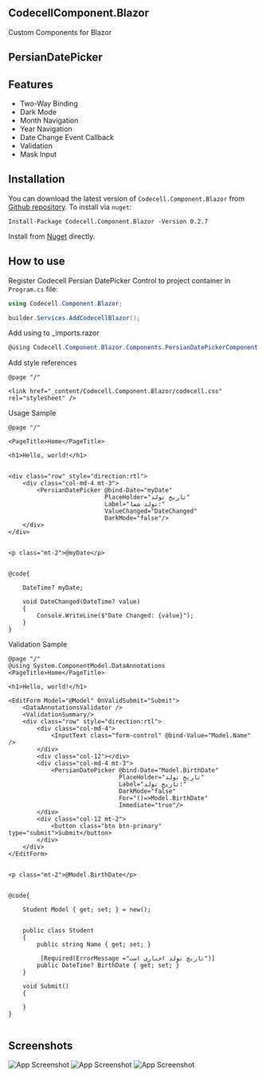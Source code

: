 ## CodecellComponent.Blazor
Custom Components for Blazor

## PersianDatePicker
## Features

- Two-Way Binding
- Dark Mode
- Month Navigation
- Year Navigation
- Date Change Event Callback
- Validation
- Mask Input

## Installation
You can download the latest version of `Codecell.Component.Blazor` from [Github repository](https://github.com/codecellir/Codecell.Blazor.Components).
To install via `nuget`:
```
Install-Package Codecell.Component.Blazor -Version 0.2.7
```
Install from [Nuget](https://www.nuget.org/packages/Codecell.Component.Blazor) directly.

## How to use
Register Codecell Persian DatePicker Control to project container in `Program.cs` file:
``` C#
using Codecell.Component.Blazor;

builder.Services.AddCodecellBlazor();
```

Add using to _imports.razor
``` C#
@using Codecell.Component.Blazor.Components.PersianDatePickerComponent
```

Add style references
``` Razor
@page "/"

<link href="_content/Codecell.Component.Blazor/codecell.css" rel="stylesheet" />
```

Usage Sample
``` Razor
@page "/"

<PageTitle>Home</PageTitle>

<h1>Hello, world!</h1>


<div class="row" style="direction:rtl">
    <div class="col-md-4 mt-3">
        <PersianDatePicker @bind-Date="myDate"
                           PlaceHolder="تاریخ تولد"
                           Label="تولد شما:"
                           ValueChanged="DateChanged"
                           DarkMode="false"/>
    </div>
</div>


<p class="mt-2">@myDate</p>


@code{

    DateTime? myDate;

    void DateChanged(DateTime? value)
    {
        Console.WriteLine($"Date Changed: {value}");
    }
}

```

Validation Sample
``` Razor
@page "/"
@using System.ComponentModel.DataAnnotations
<PageTitle>Home</PageTitle>

<h1>Hello, world!</h1>

<EditForm Model="@Model" OnValidSubmit="Submit">
    <DataAnnotationsValidator />
    <ValidationSummary/>
    <div class="row" style="direction:rtl">
        <div class="col-md-4">
            <InputText class="form-control" @bind-Value="Model.Name" />
        </div>
        <div class="col-12"></div>
        <div class="col-md-4 mt-3">
            <PersianDatePicker @bind-Date="Model.BirthDate"
                               PlaceHolder="تاریخ تولد"
                               Label="تاریخ تولد:"
                               DarkMode="false"
                               For="()=>Model.BirthDate" 
                               Immediate="true"/>
        </div>
        <div class="col-12 mt-2">
            <button class="btn btn-primary" type="submit">Submit</button>
        </div>
    </div>
</EditForm>


<p class="mt-2">@Model.BirthDate</p>


@code{

    Student Model { get; set; } = new();


    public class Student
    {
        public string Name { get; set; }

         [Required(ErrorMessage ="تاریخ تولد اجباری است")]
        public DateTime? BirthDate { get; set; }
    }

    void Submit()
    {

    }
}


```


## Screenshots
![App Screenshot](https://github.com/codecellir/Codecell.Blazor.Components/blob/master/screenshots/light.png?raw=true)
![App Screenshot](https://github.com/codecellir/Codecell.Blazor.Components/blob/master/screenshots/dark.png?raw=true)
![App Screenshot](https://github.com/codecellir/Codecell.Blazor.Components/blob/master/screenshots/validation.png?raw=true)